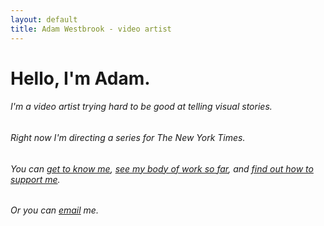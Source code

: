 ```yaml
---
layout: default
title: Adam Westbrook - video artist
---
```


# Hello, I'm Adam.

###### I'm a video artist trying hard to be good at telling visual stories.

###### Right now I'm directing a series for The New York Times.

###### You can [get to know me](/biography), [see my body of work so far](/portfolio), and [find out how to support me](/support).

###### Or you can [email](mailto:adam@adamwestbrook.co.uk) me.
